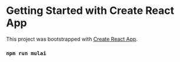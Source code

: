 # Getting Started with Create React App

This project was bootstrapped with [Create React App](https://github.com/facebook/create-react-app).

### `npm run mulai`
